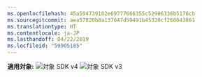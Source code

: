 ```yaml
---
ms.openlocfilehash: 45a594739182e69777666355c52986336b5176cb
ms.sourcegitcommit: aea57820b8a137047d59491b45320cf268043861
ms.translationtype: HT
ms.contentlocale: ja-JP
ms.lasthandoff: 04/22/2019
ms.locfileid: "59905185"
---
```

<Token>**適用対象:** ![対象](../media/yes.png) SDK v4 ![対象](../media/yes.png) SDK v3 </Token>

